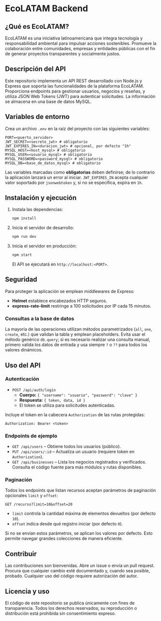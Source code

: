 # EcoLATAM Backend

## ¿Qué es EcoLATAM?

EcoLATAM es una iniciativa latinoamericana que integra tecnología y responsabilidad ambiental para impulsar acciones sostenibles. Promueve la colaboración entre comunidades, empresas y entidades públicas con el fin de generar proyectos transparentes y socialmente justos.

## Descripción del API

Este repositorio implementa un API REST desarrollado con Node.js y Express que soporta las funcionalidades de la plataforma EcoLATAM. Proporciona endpoints para gestionar usuarios, negocios y reseñas, y utiliza JSON Web Tokens (JWT) para autenticar solicitudes. La información se almacena en una base de datos MySQL.

## Variables de entorno

Crea un archivo `.env` en la raíz del proyecto con las siguientes variables:

```
PORT=<puerto_servidor>
JWT_SECRET=<secreto_jwt> # obligatorio
JWT_EXPIRES_IN=<duracion_jwt> # opcional, por defecto "1h"
MYSQL_HOST=<host_mysql> # obligatorio
MYSQL_USER=<usuario_mysql> # obligatorio
MYSQL_PASSWORD=<password_mysql> # obligatorio
MYSQL_DB=<base_de_datos_mysql> # obligatorio
```

Las variables marcadas como **obligatorias** deben definirse; de lo contrario la aplicación lanzará un error al iniciar. `JWT_EXPIRES_IN` acepta cualquier valor soportado por `jsonwebtoken` y, si no se especifica, expira en `1h`.

## Instalación y ejecución

1. Instala las dependencias:
   ```bash
   npm install
   ```
2. Inicia el servidor de desarrollo:
   ```bash
   npm run dev
   ```
3. Inicia el servidor en producción:
   ```bash
   npm start
   ```
   El API se ejecutará en `http://localhost:<PORT>`.

## Seguridad

Para proteger la aplicación se emplean middlewares de Express:

- **Helmet** establece encabezados HTTP seguros.
- **express-rate-limit** restringe a 100 solicitudes por IP cada 15 minutos.

### Consultas a la base de datos

La mayoría de las operaciones utilizan métodos parametrizados (`all`, `one`,
`create`, etc.) que validan la tabla y emplean placeholders. Evita usar el
método genérico `db.query`; si es necesario realizar una consulta manual,
primero valida los datos de entrada y usa siempre `?` o `??` para todos los
valores dinámicos.

## Uso del API

### Autenticación

- `POST /api/auth/login`
  - **Cuerpo:** `{ "username": "usuario", "password": "clave" }`
  - **Respuesta:** `{ token, data, id }`
  - El token se utiliza para solicitudes autenticadas.

Incluye el token en la cabecera `Authorization` de las rutas protegidas:

```
Authorization: Bearer <token>
```

### Endpoints de ejemplo

- `GET /api/users` – Obtiene todos los usuarios (público).
- `PUT /api/users/:id` – Actualiza un usuario (requiere token en `Authorization`).
- `GET /api/businesses` – Lista los negocios registrados y verificados.
  Consulta el código fuente para más módulos y rutas disponibles.

### Paginación

Todos los endpoints que listan recursos aceptan parámetros de paginación opcionales `limit` y `offset`:

```
GET /recurso?limit=10&offset=20
```

- `limit` controla la cantidad máxima de elementos devueltos (por defecto `10`).
- `offset` indica desde qué registro iniciar (por defecto `0`).

Si no se envían estos parámetros, se aplican los valores por defecto. Esto permite navegar grandes colecciones de manera eficiente.

## Contribuir

Las contribuciones son bienvenidas. Abre un issue o envía un pull request. Procura que cualquier cambio esté documentado y, cuando sea posible, probado. Cualquier uso del código requiere autorización del autor.

## Licencia y uso

El código de este repositorio se publica únicamente con fines de transparencia. Todos los derechos reservados; su reproducción o distribución está prohibida sin consentimiento expreso.
